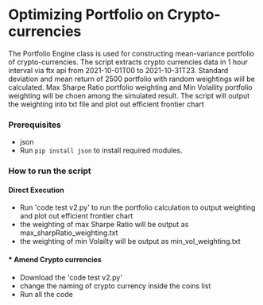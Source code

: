 # Optimizing Portfolio on Crypto-currencies
<!--Remove the below lines and add yours -->
The Portfolio Engine class is used for constructing mean-variance portfolio of crypto-currencies. The script extracts crypto currencies data in 1 hour interval via ftx api from 2021-10-01T00 to 2021-10-31T23. Standard deviation and mean return of 2500 portfolio with random weightings will be calculated. Max Sharpe Ratio portfolio weighting and Min Volaility portfolio weighting will be choen among the simulated result. The script will output the weighting into txt file and plot out efficient frontier chart

### Prerequisites
<!--Remove the below lines and add yours -->
* json
* Run `pip install json` to install required modules.

### How to run the script
<!--Remove the below lines and add yours -->
####  Direct Execution
* Run 'code test v2.py' to run the portfolio calculation to output weighting and plot out efficient frontier chart
* the weighting of max Sharpe Ratio will be output as max_sharpRatio_weighting.txt
* the weighting of min Volailty will be output as min_vol_weighting.txt

#### * Amend Crypto currencies
* Download the 'code test v2.py'
* change the naming of crypto currency inside the coins list
* Run all the code
